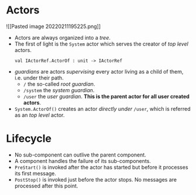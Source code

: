 # Actors

![[Pasted image 20220211195225.png]]

- Actors are always organized into a _tree_.
- The first of light is the `System` actor which serves the creator of _top level_ actors.
  ```f# 
  val IActorRef.ActorOf : unit -> IActorRef 
  ```
- _guardians_ are actors _supervising_ every actor living as a child of them, i.e. under their path.
    - `/` the so-called _root guardian_.
    - `/system` the _system guardian_.
    - `/user` the _user guardian_. **This is the parent actor for all user created actors**.
- `System.ActorOf()` creates an actor _directly under_ `/user`, which is referred as an _top level_ actor.

# Lifecycle
- No sub-component can outlive the parent component.
- A component handles the failure of its sub-components.
- `PreStart()` is invoked after the actor has started but before it processes its first message.
- `PostStop()` is invoked just before the actor stops. No messages are processed after this point.